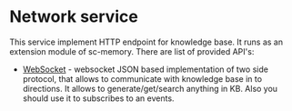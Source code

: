 # Network service

This service implement HTTP endpoint for knowledge base.
It runs as an extension module of sc-memory. There are list of provided API's:

* [WebSocket](websocket.md) - websocket JSON based implementation of two side protocol, that allows to communicate with knowledge base in to directions. It allows to generate/get/search anything in KB. Also you should use it to subscribes to an events.
